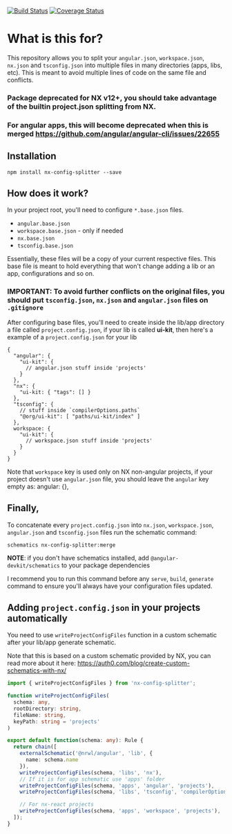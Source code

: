 [![Build Status](https://travis-ci.com/eliasdarruda/ngx-config-splitter.svg?branch=master)](https://travis-ci.com/eliasdarruda/ngx-config-splitter)
[![Coverage Status](https://coveralls.io/repos/github/eliasdarruda/nx-config-splitter/badge.svg?branch=master)](https://coveralls.io/github/eliasdarruda/nx-config-splitter?branch=master)

# What is this for?

This repository allows you to split your `angular.json`, `workspace.json`, `nx.json` and `tsconfig.json` into multiple files in many directories (apps, libs, etc). This is meant to avoid multiple lines of code on the same file and conflicts.

### Package deprecated for NX v12+, you should take advantage of the builtin project.json splitting from NX.
### For angular apps, this will become deprecated when this is merged https://github.com/angular/angular-cli/issues/22655

## Installation

```
npm install nx-config-splitter --save
```

## How does it work?

In your project root, you'll need to configure `*.base.json` files.

- `angular.base.json`
- `workspace.base.json` - only if needed
- `nx.base.json`
- `tsconfig.base.json`

Essentially, these files will be a copy of your current respective files. This base file is meant to hold everything that won't change adding a lib or an app, configurations and so on.

### **IMPORTANT:** To avoid further conflicts on the original files, you should put `tsconfig.json`, `nx.json` and `angular.json` files on `.gitignore`

After configuring base files, you'll need to create inside the lib/app directory a file called `project.config.json`, if your lib is called **ui-kit**, then here's a example of a `project.config.json` for your lib

```
{
  "angular": {
    "ui-kit": {
      // angular.json stuff inside 'projects'
    }
  },
  "nx": {
    "ui-kit: { "tags": [] }
  },
  "tsconfig": {
    // stuff inside `compilerOptions.paths`
    "@org/ui-kit": [ "paths/ui-kit/index" ]
  },
  workspace: {
    "ui-kit": {
      // workspace.json stuff inside 'projects'
    }
  }
}
```

Note that `workspace` key is used only on NX non-angular projects, if your project doesn't use `angular.json` file, you should leave the `angular` key empty as: angular: {},

## **Finally**,

To concatenate every `project.config.json` into `nx.json`, `workspace.json`, `angular.json` and `tsconfig.json` files run the schematic command:

```
schematics nx-config-splitter:merge
```
**NOTE**: if you don't have schematics installed, add `@angular-devkit/schematics` to your package dependencies

I recommend you to run this command before any `serve`, `build`, `generate` command to ensure you'll always have your configuration files updated.

## Adding `project.config.json` in your projects automatically

You need to use `writeProjectConfigFiles` function in a custom schematic after your lib/app generate schematic.

Note that this is based on a custom schematic provided by NX, you can read more about it here: https://auth0.com/blog/create-custom-schematics-with-nx/



```TYPESCRIPT
import { writeProjectConfigFiles } from 'nx-config-splitter';

function writeProjectConfigFiles(
  schema: any,
  rootDirectory: string,
  fileName: string,
  keyPath: string = 'projects'
)

export default function(schema: any): Rule {
  return chain([
    externalSchematic('@nrwl/angular', 'lib', {
      name: schema.name
    }),
    writeProjectConfigFiles(schema, 'libs', 'nx'),
    // If it is for app schematic use 'apps' folder
    writeProjectConfigFiles(schema, 'apps', 'angular', 'projects'),
    writeProjectConfigFiles(schema, 'libs', 'tsconfig', 'compilerOptions.paths'),

    // For nx-react projects
    writeProjectConfigFiles(schema, 'apps', 'workspace', 'projects'),
  ]);
}
```
